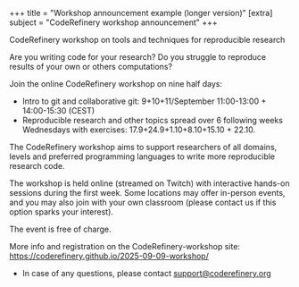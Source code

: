+++
title = "Workshop announcement example (longer version)"
[extra]
subject = "CodeRefinery workshop announcement"
+++

CodeRefinery workshop on tools and techniques for reproducible research

Are you writing code for your research?
Do you struggle to reproduce results of your own or others computations?

Join the online CodeRefinery workshop on nine half days: 
- Intro to git and collaborative git: 9+10+11/September 11:00-13:00 + 14:00-15:30 (CEST)
- Reproducible research and other topics spread over 6 following weeks Wednesdays with exercises: 17.9+24.9+1.10+8.10+15.10 + 22.10.

The CodeRefinery workshop aims to support researchers of all domains,
levels and preferred programming languages to write more reproducible research code.

The workshop is held online (streamed on Twitch) with interactive hands-on sessions during the first week.
Some locations may offer in-person events, and you may also join with your own classroom
(please contact us if this option sparks your interest).

The event is free of charge.

More info and registration on the CodeRefinery-workshop site: https://coderefinery.github.io/2025-09-09-workshop/
- In case of any questions, please contact support@coderefinery.org
